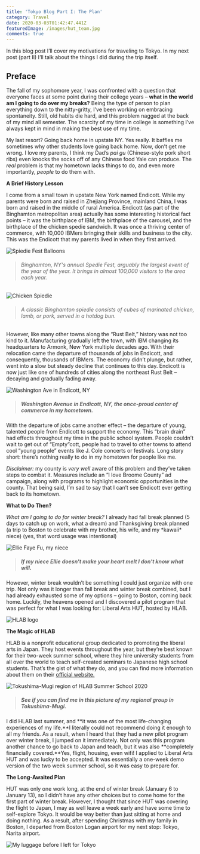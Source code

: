 ```yaml
---
title: 'Tokyo Blog Part I: The Plan'
category: Travel
date: 2020-03-03T01:42:47.441Z
featuredImage: /images/hut_team.jpg
comments: true
---
```

In this blog post I’ll cover my motivations for traveling to Tokyo. In my next post (part II) I’ll talk about the things I did during the trip itself.

## **Preface**

The fall of my sophomore year, I was confronted with a question that everyone faces at some point during their college years – **what in the world am I going to do over my breaks?** Being the type of person to plan everything down to the nitty-gritty, I’ve been working on embracing spontaneity. Still, old habits die hard, and this problem nagged at the back of my mind all semester. The scarcity of my time in college is something I’ve always kept in mind in making the best use of my time.

My last resort? Going back home in upstate NY. Yes really. It baffles me sometimes why other students love going back home. Now, don’t get me wrong. I love my parents, I think my Dad’s *pai gu* (Chinese-style pork short ribs) even knocks the socks off of any Chinese food Yale can produce. The *real* problem is that my hometown lacks things to do, and even more importantly, *people* to do them with.

**A Brief History Lesson**

I come from a small town in upstate New York named Endicott. While my parents were born and raised in Zhejiang Province, mainland China, I was born and raised in the middle of rural America. Endicott (as part of the Binghamton metropolitan area) actually has some interesting historical fact points – it was the birthplace of IBM, the birthplace of the carousel, and the birthplace of the chicken spedie sandwich. It was once a thriving center of commerce, with 10,000 IBMers bringing their skills and business to the city. This was the Endicott that my parents lived in when they first arrived.

![Spiedie Fest Balloons](/images/spiedie_fest_binghamton.jpg "Binghamton, NY's Spiedie Fest")

> ###### *Binghamton, NY's annual Spedie Fest, arguably the largest event of the year of the year. It brings in almost 100,000 visitors to the area each year.*

![Chicken Spiedie](/images/chicken_spiedie.jpeg)

> ###### *A classic Binghamton spiedie consists of cubes of marinated chicken, lamb, or pork, served in a hotdog bun.*

However, like many other towns along the “Rust Belt,” history was not too kind to it. Manufacturing gradually left the town, with IBM changing its headquarters to Armonk, New York multiple decades ago. With their relocation came the departure of thousands of jobs in Endicott, and consequently, thousands of IBMers. The economy didn’t plunge, but rather, went into a slow but steady decline that continues to this day. Endicott is now just like one of hundreds of cities along the northeast Rust Belt – decaying and gradually fading away.

![Washington Ave in Endicott, NY](/images/washington_ave_endicott.jpg)

> ##### *Washington Avenue in Endicott, NY, the once-proud center of commerce in my hometown.*

With the departure of jobs came another effect – the departure of young, talented people from Endicott to support the economy. This “brain drain” had effects throughout my time in the public school system. People couldn’t wait to get out of “Empty”cott, people had to travel to other towns to attend cool “young people” events like J. Cole concerts or festivals. Long story short: there’s nothing really to do in my hometown for people like me.

*Disclaimer:* my county is *very well* aware of this problem and they’ve taken steps to combat it. Measures include an “I love Broome County” ad campaign, along with programs to highlight economic opportunities in the county. That being said, I’m sad to say that I can’t see Endicott ever getting back to its hometown.

**What to Do Then?**

*What am I going to do for winter break?* I already had fall break planned (5 days to catch up on work, what a dream) and Thanksgiving break planned (a trip to Boston to celebrate with my brother, his wife, and my \*kawaii\* niece) (yes, that word usage was intentional)

![Ellie Faye Fu, my niece](/images/ellie.jpg)

> ##### *If my niece Ellie doesn't make your heart melt I don't know what will.*

However, winter break wouldn’t be something I could just organize with one trip. Not only was it longer than fall break and winter break combined, but I had already exhausted some of my options – going to Boston, coming back home. Luckily, the heavens opened and I discovered a pilot program that was perfect for what I was looking for: Liberal Arts HUT, hosted by HLAB.

![HLAB logo](/images/hlab_logo.png)

**The Magic of HLAB**

HLAB is a nonprofit educational group dedicated to promoting the liberal arts in Japan. They host events throughout the year, but they’re best known for their two-week summer school, where they hire university students from all over the world to teach self-created seminars to Japanese high school students. That’s the gist of what they do, and you can find more information about them on their [official website.](https://teach.h-lab.co/why-hlab.html)

![Tokushima-Mugi region of HLAB Summer School 2020](/images/tokushima_hlab_pic.jpg)

> ##### *See if you can find me in this picture of my regional group in Tokushima-Mugi.*

I did HLAB last summer, and **it was one of the most life-changing experiences of my life.**I literally could not recommend doing it enough to all my friends. As a result, when I heard that they had a new pilot program over winter break, I jumped on it immediately. Not only was this program another chance to go back to Japan and teach, but it was also **completely financially covered.**Yes, flight, housing, even wifi! I applied to Liberal Arts HUT and was lucky to be accepted. It was essentially a one-week demo version of the two week summer school, so it was easy to prepare for.

**The Long-Awaited Plan**

HUT was only one work long, at the end of winter break (January 6 to January 13), so I didn’t have any other choices but to come home for the first part of winter break. However, I thought that since HUT was covering the flight to Japan, I may as well leave a week early and have some time to self-explore Tokyo. It would be way better than just sitting at home and doing nothing. As a result, after spending Christmas with my family in Boston, I departed from Boston Logan airport for my next stop: Tokyo, Narita airport.

![My luggage before I left for Tokyo](/images/luggage.jpg)
